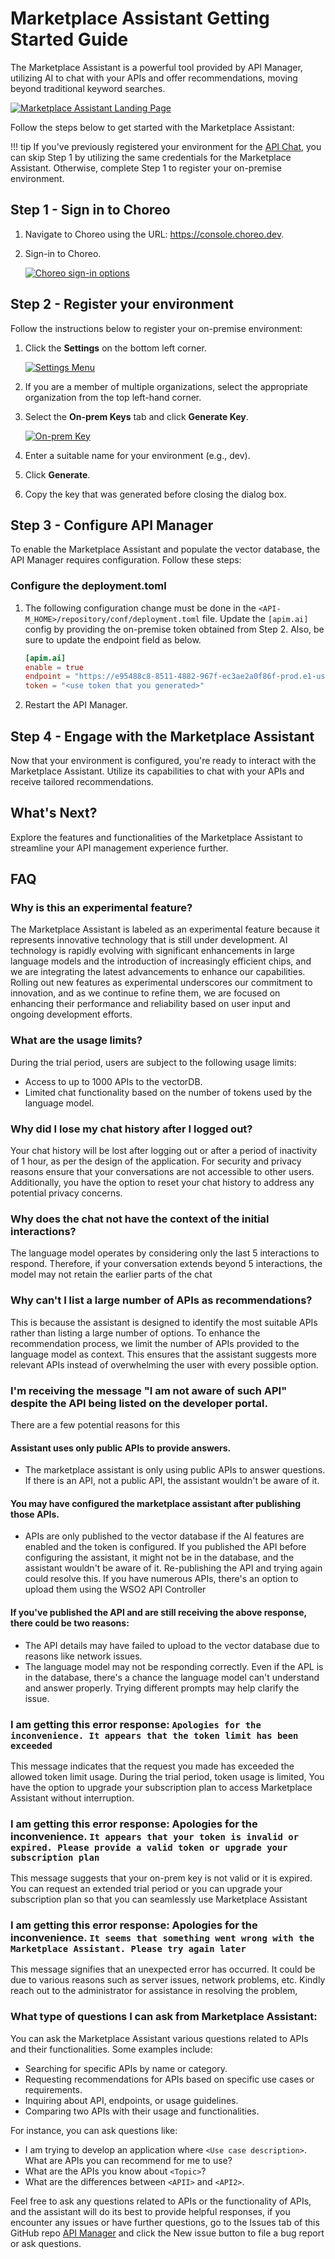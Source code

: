 # Marketplace Assistant Getting Started Guide

The Marketplace Assistant is a powerful tool provided by API Manager, utilizing AI to chat with your APIs and offer recommendations, moving beyond traditional keyword searches.

[![Marketplace Assistant Landing Page]({{base_path}}/assets/img/get_started/marketplace-assistant.png)]({{base_path}}/assets/img/get_started/marketplace-assistant.png)

Follow the steps below to get started with the Marketplace Assistant:

!!! tip
    If you've previously registered your environment for the [API Chat]({{base_path}}/consume/invoke-apis/invoke-apis-using-tools/test-apis-with-apichat), you can skip Step 1 by utilizing the same credentials for the Marketplace Assistant. Otherwise, complete Step 1 to register your on-premise environment.

## Step 1 - Sign in to Choreo

1. Navigate to Choreo using the URL: <a href="https://console.choreo.dev">https://console.choreo.dev</a>.

2. Sign-in to Choreo.

   [![Choreo sign-in options]({{base_path}}/assets/img/observe/sign-in-choreo.png)]({{base_path}}/assets/img/observe/sign-in-choreo.png)

## Step 2 - Register your environment

Follow the instructions below to register your on-premise environment:

1. Click the **Settings** on the bottom left corner.

      [![Settings Menu]({{base_path}}/assets/img/observe/settings-menu.png)]({{base_path}}/assets/img/observe/settings-menu.png)

2. If you are a member of multiple organizations, select the appropriate organization from the top left-hand corner.

3. Select the **On-prem Keys** tab and click **Generate Key**.

      [![On-prem Key]({{base_path}}/assets/img/observe/on-prem-key.png)]({{base_path}}/assets/img/observe/on-prem-key.png)

4. Enter a suitable name for your environment (e.g., dev).

5. Click **Generate**.
6. Copy the key that was generated before closing the dialog box.

## Step 3 - Configure API Manager

To enable the Marketplace Assistant and populate the vector database, the API Manager requires configuration. Follow these steps:

### Configure the deployment.toml

1. The following configuration change must be done in the `<API-M_HOME>/repository/conf/deployment.toml` file. Update the `[apim.ai]` config by providing the on-premise token obtained from Step 2. Also, be sure to update the endpoint field as below.

      ```toml
      [apim.ai]
      enable = true
      endpoint = "https://e95488c8-8511-4882-967f-ec3ae2a0f86f-prod.e1-us-east-azure.choreoapis.dev/lgpt/interceptor-service/interceptor-service-be2/v1.0"
      token = "<use token that you generated>"
      ```

2. Restart the API Manager.

## Step 4 - Engage with the Marketplace Assistant

Now that your environment is configured, you're ready to interact with the Marketplace Assistant. Utilize its capabilities to chat with your APIs and receive tailored recommendations.

## What's Next?

Explore the features and functionalities of the Marketplace Assistant to streamline your API management experience further.

## FAQ

### Why is this an experimental feature?

The Marketplace Assistant is labeled as an experimental feature because it represents innovative technology that is still under development. AI technology is rapidly evolving with significant enhancements in large language models and the introduction of increasingly efficient chips, and we are integrating the latest advancements to enhance our capabilities. Rolling out new features as experimental underscores our commitment to innovation, and as we continue to refine them, we are focused on enhancing their performance and reliability based on user input and ongoing development efforts.

### What are the usage limits?

During the trial period, users are subject to the following usage limits:

- Access to up to 1000 APIs to the vectorDB.
- Limited chat functionality based on the number of tokens used by the language model.

### Why did I lose my chat history after I logged out?

Your chat history will be lost after logging out or after a period of inactivity of 1 hour, as per the design of the application. For security and privacy reasons ensure that your conversations are not accessible to other users. Additionally, you have the option to reset your chat history to address any potential privacy concerns.

### Why does the chat not have the context of the initial interactions?

The language model operates by considering only the last 5 interactions to respond. Therefore, if your conversation extends beyond 5 interactions, the model may not retain the earlier parts of the chat

### Why can't I list a large number of APIs as recommendations?

This is because the assistant is designed to identify the most suitable APIs rather than listing a large number of options. To enhance the recommendation process, we limit the number of APIs provided to the language model as context. This ensures that the assistant suggests more relevant APIs instead of overwhelming the user with every possible option.

### I'm receiving the message "I am not aware of such API" despite the API being listed on the developer portal.

There are a few potential reasons for this

#### Assistant uses only public APIs to provide answers.

- The marketplace assistant is only using public APIs to answer questions. If there is an API, not a public API, the assistant wouldn't be aware of it.

#### You may have configured the marketplace assistant after publishing those APIs.

- APIs are only published to the vector database if the Al features are enabled and the token is configured. If you published the API before configuring the assistant, it might not be in the database, and the assistant wouldn't be aware of it. Re-publishing the API and trying again could resolve this. If you have numerous APIs, there's an option to upload them using the WSO2 API Controller

#### If you've published the API and are still receiving the above response, there could be two reasons:

- The API details may have failed to upload to the vector database due to reasons like network issues.
- The language model may not be responding correctly. Even if the APL is in the database, there's a chance the language model can't understand and answer properly. Trying different prompts may help clarify the issue.

### I am getting this error response: `Apologies for the inconvenience. It appears that the token limit has been exceeded`

This message indicates that the request you made has exceeded the allowed token limit usage. During the trial period, token usage is limited, You have the option to upgrade your subscription plan to access Marketplace Assistant without interruption.

### I am getting this error response: Apologies for the inconvenience. `It appears that your token is invalid or expired. Please provide a valid token or upgrade your subscription plan `

This message suggests that your on-prem key is not valid or it is expired. You can request an extended trial period or you can upgrade your subscription plan so that you can seamlessly use Marketplace Assistant

### I am getting this error response: Apologies for the inconvenience. `It seems that something went wrong with the Marketplace Assistant. Please try again later `

This message signifies that an unexpected error has occurred. It could be due to various reasons such as server issues, network problems, etc. Kindly reach out to the administrator for assistance in resolving the problem,

### What type of questions I can ask from Marketplace Assistant:

You can ask the Marketplace Assistant various questions related to APIs and their functionalities. Some examples include:

- Searching for specific APIs by name or category.
- Requesting recommendations for APIs based on specific use cases or requirements.
- Inquiring about API, endpoints, or usage guidelines.
- Comparing two APIs with their usage and functionalities.

For instance, you can ask questions like:

- I am trying to develop an application where `<Use case description>`. What are APIs you can recommend for me to use?
- What are the APIs you know about `<Topic>`?
- What are the differences between `<APII>` and `<API2>`.

Feel free to ask any questions related to APIs or the functionality of APIs, and the assistant will do its best to provide helpful responses,
if you encounter any issues or have further questions, go to the Issues tab of this GitHub repo [API Manager](https://github.com/wso2/api-manager/issues) and click the New issue button to file a bug report or ask questions.
